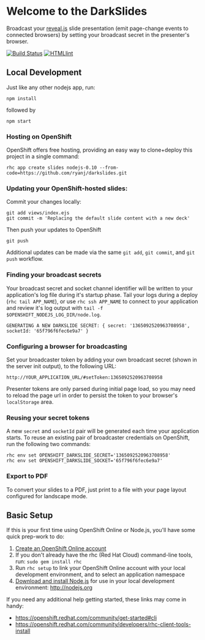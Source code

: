 # Welcome to the DarkSlides
Broadcast your [reveal.js](http://lab.hakim.se/reveal-js/) slide presentation (emit page-change events to connected browsers) by setting your broadcast secret in the presenter's browser.

[![Build Status](https://travis-ci.org/ryanj/darkslides.png?branch=master)](https://travis-ci.org/ryanj/darkslides)
[![HTMLlint](http://badges.brihten.com/lint/badge-medium.png)](http://lint.brihten.com/html/report?u=http%3A//darkslides-rjdemo.rhcloud.com&s=1111110)

## Local Development

Just like any other nodejs app, run:

    npm install

followed by

    npm start

### Hosting on OpenShift
OpenShift offers free hosting, providing an easy way to clone+deploy this project in a single command:

    rhc app create slides nodejs-0.10 --from-code=https://github.com/ryanj/darkslides.git

### Updating your OpenShift-hosted slides:
Commit your changes locally:

    git add views/index.ejs
    git commit -m 'Replacing the default slide content with a new deck'

Then push your updates to OpenShift

    git push

Additional updates can be made via the same `git add`, `git commit`, and `git push` workflow.

### Finding your broadcast secrets
Your broadcast secret and socket channel identifier will be written to your application's log file during it's startup phase.  Tail your logs during a deploy (`rhc tail APP_NAME`), or use `rhc ssh APP_NAME` to connect to your application and review it's log output with `tail -f $OPENSHIFT_NODEJS_LOG_DIR/node.log`.

    GENERATING A NEW DARKSLIDE SECRET: { secret: '1365092520963708958', socketId: '65f796f6fec6e9a7' }

### Configuring a browser for broadcasting
Set your broadcaster token by adding your own broadcast secret (shown in the server init output), to the following URL:

    http://YOUR_APPLICATION_URL/#setToken:1365092520963708958

Presenter tokens are only parsed during initial page load, so you may need to reload the page url in order to persist the token to your browser's `localStorage` area.

### Reusing your secret tokens
A new `secret` and `socketId` pair will be generated each time your application starts.  To reuse an existing pair of broadcaster credentials on OpenShift, run the following two commands:

    rhc env set OPENSHIFT_DARKSLIDE_SECRET='1365092520963708958'
    rhc env set OPENSHIFT_DARKSLIDE_SOCKET='65f796f6fec6e9a7'

### Export to PDF
To convert your slides to a PDF, just print to a file with your page layout configured for landscape mode.

## Basic Setup
If this is your first time using OpenShift Online or Node.js, you'll have some quick prep-work to do:

1. [Create an OpenShift Online account](http://openshift.redhat.com/app/account/new)
2. If you don't already have the rhc (Red Hat Cloud) command-line tools, run: `sudo gem install rhc`
3. Run `rhc setup` to link your OpenShift Online account with your local development environment, and to select an application namespace
4. [Download and install Node.js](http://nodejs.org) for use in your local development environment: http://nodejs.org

If you need any additional help getting started, these links may come in handy:

 * https://openshift.redhat.com/community/get-started#cli
 * https://openshift.redhat.com/community/developers/rhc-client-tools-install
